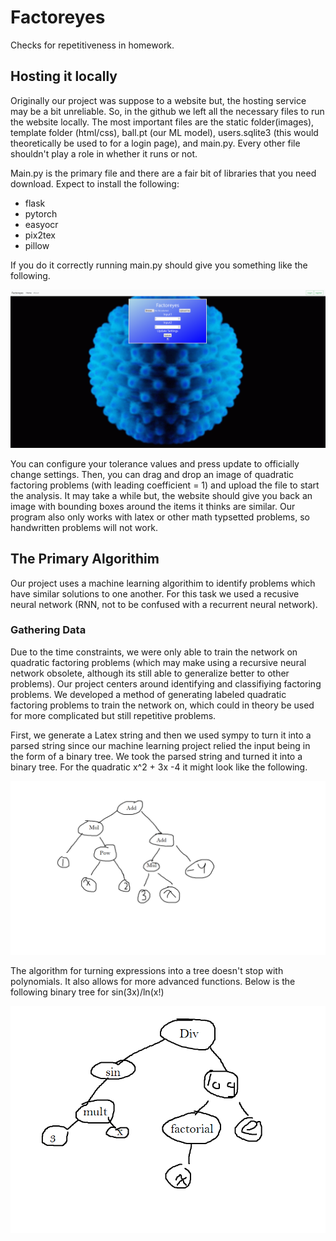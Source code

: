 # Factoreyes
Checks for repetitiveness in homework.

## Hosting it locally
Originally our project was suppose to a website but, the hosting service may be a bit unreliable. So, in the github we left all the necessary files to run the website locally. The most important files are the static folder(images), template folder (html/css), ball.pt (our ML model), users.sqlite3 (this would theoretically be used to for a login page), and main.py. Every other file shouldn't play a role in whether it runs or not.

Main.py is the primary file and there are a fair bit of libraries that you need download. Expect to install the following:
* flask
* pytorch
* easyocr
* pix2tex
* pillow


If you do it correctly running main.py should give you something like the following.

<img src="website1.png" alt="website" title="webstite">

You can configure your tolerance values and press update to officially change settings. Then, you can drag and drop an image of quadratic factoring problems (with leading coefficient = 1) and upload the file to start the analysis. It may take a while but, the website should give you back an image with bounding boxes around the items it thinks are similar. Our program also only works with latex or other math typsetted problems, so handwritten problems will not work.
## The Primary Algorithim
Our project uses a machine learning algorithim to identify problems which have similar solutions to one another. For this task we used a recusive neural network (RNN, not to be confused with a recurrent neural network).

### Gathering Data
Due to the time constraints, we were only able to train the network on quadratic factoring problems (which may make using a recursive neural network obsolete, although its still able to generalize better to other problems). Our project centers around identifying and classifiying factoring problems. We developed a method of generating labeled quadratic factoring problems to train the network on, which could in theory be used for more complicated but still repetitive problems.

First, we generate a Latex string and then we used sympy to turn it into a parsed string since our machine learning project relied the input being in the form of a binary tree. We took the parsed string and turned it into a binary tree. For the quadratic x^2 + 3x -4 it might look like the following.

<img src="tree1.png" alt="tree image" title="tree image">

The algorithm for turning expressions into a tree doesn't stop with polynomials. It also allows for more advanced functions. Below is the following binary tree for sin(3x)/ln(x!)

<img src="tree2.png" alt="tree image" title="tree image">
